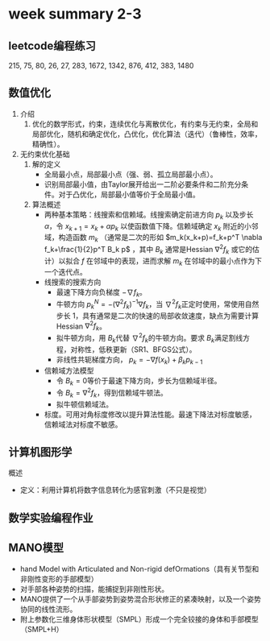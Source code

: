 # week summary 2-3
## leetcode编程练习
215, 75, 80, 26, 27, 283, 1672, 1342, 876, 412, 383, 1480


## 数值优化
1. 介绍
   1. 优化的数学形式，约束，连续优化与离散优化，有约束与无约束，全局和局部优化，随机和确定优化，凸优化，优化算法（迭代）（鲁棒性，效率，精确性）。
2. 无约束优化基础
   1. 解的定义
      - 全局最小点，局部最小点（强、弱、孤立局部最小点）。
      - 识别局部最小值，由Taylor展开给出一二阶必要条件和二阶充分条件。对于凸优化，局部最小值等价于全局最小值。
   2. 算法概述
      - 两种基本策略：线搜索和信赖域。线搜索确定前进方向 $p_k$ 以及步长 $\alpha$，令 $x_{k+1}=x_k+\alpha p_k$ 以使函数值下降。信赖域确定 $x_k$ 附近的小邻域，构造函数 $m_k$ （通常是二次的形如 $m_k(x_k+p)=f_k+p^T \nabla f_k+\frac{1}{2}p^T B_k p$ ，其中 $B_k$ 通常是Hessian $\nabla^2 f_k$ 或它的估计）以拟合 $f$ 在邻域中的表现，进而求解 $m_k$ 在邻域中的最小点作为下一个迭代点。
      - 线搜索的搜索方向
        - 最速下降方向负梯度 $-\nabla f_k$。
        - 牛顿方向 $p_k^N=-(\nabla^2 f_k)^{-1}\nabla f_k$，当 $\nabla^2f_k$正定时使用，常使用自然步长 $1$，具有通常是二次的快速的局部收敛速度，缺点为需要计算Hessian  $\nabla^2f_k$。
        - 拟牛顿方向，用 $B_k$代替 $\nabla^2f_k$的牛顿方向。要求 $B_k$满足割线方程，对称性，低秩更新（SR1、BFGS公式）。
        - 非线性共轭梯度方向， $p_k =-\nabla f(x_k)+\beta_kp_{k-1}$
      - 信赖域方法模型
        - 令 $B_k=0$等价于最速下降方向，步长为信赖域半径。
        - 令 $B_k=\nabla^2f_k$，得到信赖域牛顿法。
        - 拟牛顿信赖域法。
      - 标度。可用对角标度修改以提升算法性能。最速下降法对标度敏感，信赖域法对标度不敏感。

## 计算机图形学
   概述
   - 定义：利用计算机将数字信息转化为感官刺激（不只是视觉）


## 数学实验编程作业

## MANO模型
- hand Model with Articulated and Non-rigid defOrmations（具有关节型和非刚性变形的手部模型）
- 对手部各种姿势的扫描，能捕捉到非刚性形状。
- MANO提供了一个从手部姿势到姿势混合形状修正的紧凑映射，以及一个姿势协同的线性流形。
- 附上参数化三维身体形状模型（SMPL）形成一个完全铰接的身体和手部模型（SMPL+H）
